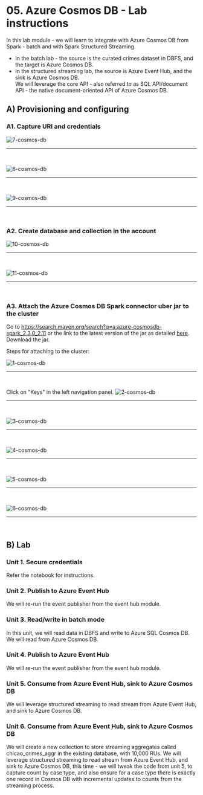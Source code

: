 # 05. Azure Cosmos DB - Lab instructions

In this lab module - we will learn to integrate with Azure Cosmos DB from Spark - batch and with Spark Structured Streaming.  
- In the batch lab - the source is the curated crimes dataset in DBFS, and the target is Azure Cosmos DB.<br>
- In the structured streaming lab, the source is Azure Event Hub, and the sink is Azure Cosmos DB.<br>
We will leverage the core API - also referred to as SQL API/document API - the native document-oriented API of Azure Cosmos DB.


## A) Provisioning and configuring

### A1. Capture URI and credentials
![7-cosmos-db](../../../images/6-cosmos-db/7.png)
<br>
<hr>
<br>

![8-cosmos-db](../../../images/6-cosmos-db/8.png)
<br>
<hr>
<br>

![9-cosmos-db](../../../images/6-cosmos-db/9.png)
<br>
<hr>
<br>




### A2. Create database and collection in the account
![10-cosmos-db](../../../images/6-cosmos-db/10.png)
<br>
<hr>
<br>

![11-cosmos-db](../../../images/6-cosmos-db/11.png)
<br>
<hr>
<br>

### A3. Attach the Azure Cosmos DB Spark connector uber jar to the cluster
Go to https://search.maven.org/search?q=a:azure-cosmosdb-spark_2.3.0_2.11 or the link to the latest version of the jar as detailed [here](https://docs.azuredatabricks.net/spark/latest/data-sources/azure/cosmosdb-connector.html).  Download the jar.<br>

Steps for attaching to the cluster:<br>

![1-cosmos-db](../../../images/6-cosmos-db/1.png)
<br>
<hr>
<br>

Click on "Keys" in the left navigation panel.
![2-cosmos-db](../../../images/6-cosmos-db/2.png)
<br>
<hr>
<br>

![3-cosmos-db](../../../images/6-cosmos-db/3.png)
<br>
<hr>
<br>

![4-cosmos-db](../../../images/6-cosmos-db/4.png)
<br>
<hr>
<br>

![5-cosmos-db](../../../images/6-cosmos-db/5.png)
<br>
<hr>
<br>

![6-cosmos-db](../../../images/6-cosmos-db/6.png)
<br>
<hr>
<br>

## B) Lab

### Unit 1. Secure credentials
Refer the notebook for instructions.

### Unit 2. Publish to Azure Event Hub
We will re-run the event publisher from the event hub module.

### Unit 3. Read/write in batch mode 
In this unit, we will read data in DBFS and write to Azure SQL Cosmos DB.<br>
We will read from Azure Cosmos DB.

### Unit 4. Publish to Azure Event Hub
We will re-run the event publisher from the event hub module.

### Unit 5. Consume from Azure Event Hub, sink to Azure Cosmos DB
We will leverage structured streaming to read stream from Azure Event Hub, and sink to Azure Cosmos DB.

### Unit 6. Consume from Azure Event Hub, sink to Azure Cosmos DB
We will create a new collection to store streaming aggregates called chicao_crimes_aggr in the existing database, with 10,000 RUs.  We will leverage structured streaming to read stream from Azure Event Hub, and sink to Azure Cosmos DB, this time - we will tweak the code from unit 5, to capture count by case type, and also ensure for a case type there is exactly one record in Cosmos DB with incremental updates to counts from the streaming process.

